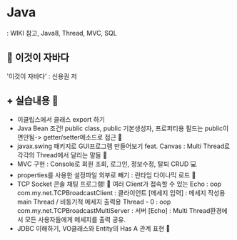 # Java


: WIKI 참고, Java8, Thread, MVC, SQL

## :blue_book: 이것이 자바다
'이것이 자바다' : 신용권 저

## + 실습내용 :pushpin:
- 이클립스에서 클래스 export 하기
- Java Bean 조건! public class, public 기본생성자, 프로퍼티용 필드는 public이면안됨-> getter/setter메소드로 접근 🏉
- javax.swing 패키지로 GUI프로그램 만들어보기 feat. Canvas : Multi Thread로 각각의 Thread에서 달리는 말들 🐎
- MVC 구현 : Console로 회원 조회, 로그인, 정보수정, 탈퇴 CRUD 💻
- properties를 사용한 설정파일 외부로 빼기 : 런타임 다이나믹 로드 📑
- TCP Socket 콘솔 채팅 프로그램! 👯 여러 Client가 접속할 수 있는 Echo 
 : oop com.my.net.TCPBroadcastClient : 클라이언트 [메세지 입력] : 메세지 작성용 main Thread / 비동기적 메세지 출력용 Thread - 0
 : oop com.my.net.TCPBroadcastMultiServer : 서버 [Echo] : Multi Thread환경에서 모든 사용자들에게 메세지를 출력 공유.
- JDBC 이해하기, VO클래스와 Entity의 Has A 관계 표현 🍔
